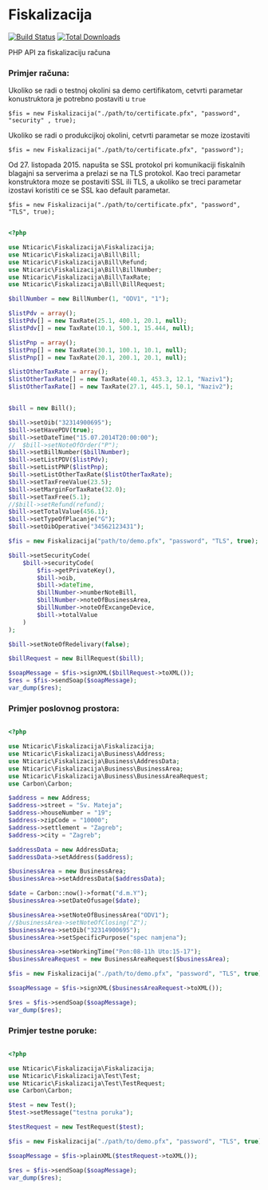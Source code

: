 Fiskalizacija
=============
[![Build Status](https://travis-ci.org/nticaric/fiskalizacija.svg?branch=master)](https://travis-ci.org/nticaric/fiskalizacija)
[![Total Downloads](https://img.shields.io/packagist/dt/nticaric/fiskalizacija.svg)](https://packagist.org/packages/nticaric/fiskalizacija)

PHP API za fiskalizaciju računa

### Primjer računa:

Ukoliko se radi o testnoj okolini sa demo certifikatom, cetvrti parametar konustruktora je
potrebno postaviti u `true`

	$fis = new Fiskalizacija("./path/to/certificate.pfx", "password", "security" , true);

Ukoliko se radi o produkcijkoj okolini, cetvrti parametar se moze izostaviti

	$fis = new Fiskalizacija("./path/to/certificate.pfx", "password");

Od 27. listopada 2015. napušta se SSL protokol pri komunikaciji fiskalnih blagajni sa serverima a prelazi se na TLS protokol.
Kao treci parametar konstruktora moze se postaviti SSL ili TLS, a ukoliko se treci parametar izostavi koristiti ce se SSL kao default parametar.

    $fis = new Fiskalizacija("./path/to/certificate.pfx", "password", "TLS", true);


```php

<?php

use Nticaric\Fiskalizacija\Fiskalizacija;
use Nticaric\Fiskalizacija\Bill\Bill;
use Nticaric\Fiskalizacija\Bill\Refund;
use Nticaric\Fiskalizacija\Bill\BillNumber;
use Nticaric\Fiskalizacija\Bill\TaxRate;
use Nticaric\Fiskalizacija\Bill\BillRequest;

$billNumber = new BillNumber(1, "ODV1", "1");

$listPdv = array();
$listPdv[] = new TaxRate(25.1, 400.1, 20.1, null);
$listPdv[] = new TaxRate(10.1, 500.1, 15.444, null);

$listPnp = array();
$listPnp[] = new TaxRate(30.1, 100.1, 10.1, null);
$listPnp[] = new TaxRate(20.1, 200.1, 20.1, null);

$listOtherTaxRate = array();
$listOtherTaxRate[] = new TaxRate(40.1, 453.3, 12.1, "Naziv1");
$listOtherTaxRate[] = new TaxRate(27.1, 445.1, 50.1, "Naziv2");


$bill = new Bill();

$bill->setOib("32314900695");
$bill->setHavePDV(true);
$bill->setDateTime("15.07.2014T20:00:00");
//  $bill->setNoteOfOrder("P");
$bill->setBillNumber($billNumber);
$bill->setListPDV($listPdv);
$bill->setListPNP($listPnp);
$bill->setListOtherTaxRate($listOtherTaxRate);
$bill->setTaxFreeValue(23.5);
$bill->setMarginForTaxRate(32.0);
$bill->setTaxFree(5.1);
//$bill->setRefund(refund);
$bill->setTotalValue(456.1);
$bill->setTypeOfPlacanje("G");
$bill->setOibOperative("34562123431");

$fis = new Fiskalizacija("path/to/demo.pfx", "password", "TLS", true);

$bill->setSecurityCode(
    $bill->securityCode(
        $fis->getPrivateKey(),
        $bill->oib, 
        $bill->dateTime, 
        $billNumber->numberNoteBill, 
        $billNumber->noteOfBusinessArea, 
        $billNumber->noteOfExcangeDevice, 
        $bill->totalValue
    )
);

$bill->setNoteOfRedelivary(false);

$billRequest = new BillRequest($bill);

$soapMessage = $fis->signXML($billRequest->toXML());
$res = $fis->sendSoap($soapMessage);
var_dump($res);
```

### Primjer poslovnog prostora:

```php

<?php

use Nticaric\Fiskalizacija\Fiskalizacija;
use Nticaric\Fiskalizacija\Business\Address;
use Nticaric\Fiskalizacija\Business\AddressData;
use Nticaric\Fiskalizacija\Business\BusinessArea;
use Nticaric\Fiskalizacija\Business\BusinessAreaRequest;
use Carbon\Carbon;

$address = new Address;
$address->street = "Sv. Mateja";
$address->houseNumber = "19";
$address->zipCode = "10000";
$address->settlement = "Zagreb";
$address->city = "Zagreb";

$addressData = new AddressData;
$addressData->setAddress($address);

$businessArea = new BusinessArea;
$businessArea->setAddressData($addressData);

$date = Carbon::now()->format("d.m.Y");
$businessArea->setDateOfusage($date);

$businessArea->setNoteOfBusinessArea("ODV1");
//$businessArea->setNoteOfClosing("Z");
$businessArea->setOib("32314900695");
$businessArea->setSpecificPurpose("spec namjena");

$businessArea->setWorkingTime("Pon:08-11h Uto:15-17");
$businessAreaRequest = new BusinessAreaRequest($businessArea);

$fis = new Fiskalizacija("./path/to/demo.pfx", "password", "TLS", true);

$soapMessage = $fis->signXML($businessAreaRequest->toXML());

$res = $fis->sendSoap($soapMessage);
var_dump($res);
```

### Primjer testne poruke:

```php

<?php

use Nticaric\Fiskalizacija\Fiskalizacija;
use Nticaric\Fiskalizacija\Test\Test;
use Nticaric\Fiskalizacija\Test\TestRequest;
use Carbon\Carbon;

$test = new Test();
$test->setMessage("testna poruka");

$testRequest = new TestRequest($test);

$fis = new Fiskalizacija("./path/to/demo.pfx", "password", "TLS", true);

$soapMessage = $fis->plainXML($testRequest->toXML());

$res = $fis->sendSoap($soapMessage);
var_dump($res);
```
